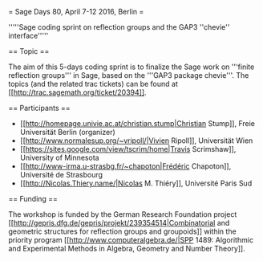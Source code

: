 = Sage Days 80, April 7-12 2016, Berlin =

'''''Sage coding sprint on reflection groups and the GAP3 ''chevie'' interface'''''

== Topic ==

The aim of this 5-days coding sprint is to finalize the Sage work on '''finite reflection groups''' in Sage, based on the '''GAP3 package chevie'''. The topics (and the related trac tickets) can be found at [[http://trac.sagemath.org/ticket/20394]].

== Participants ==

 * [[http://homepage.univie.ac.at/christian.stump|Christian Stump]], Freie Universität Berlin (organizer)
 * [[http://www.normalesup.org/~vripoll/|Vivien Ripoll]], Universität Wien
 * [[https://sites.google.com/view/tscrim/home|Travis Scrimshaw]], University of Minnesota
 * [[http://www-irma.u-strasbg.fr/~chapoton|Frédéric Chapoton]], Université de Strasbourg
 * [[http://Nicolas.Thiery.name/|Nicolas M. Thiéry]], Université Paris Sud

== Funding ==

The workshop is funded by the German Research Foundation project [[http://gepris.dfg.de/gepris/projekt/239354514|Combinatorial and geometric structures for reflection groups and groupoids]] within the priority program [[http://www.computeralgebra.de/|SPP 1489:  Algorithmic and Experimental Methods in Algebra, Geometry and Number Theory]].
